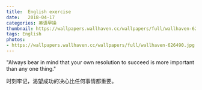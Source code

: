```yaml
---
title:  English exercise
date:   2018-04-17
categories: 英语早操
thumbnail: https://wallpapers.wallhaven.cc/wallpapers/full/wallhaven-626490.jpg
tags: English
photos:
- https://wallpapers.wallhaven.cc/wallpapers/full/wallhaven-626490.jpg
---
```


"Always bear in mind that your own resolution to succeed is more important than any one thing."
<p>时刻牢记，渴望成功的决心比任何事情都重要。</p>
